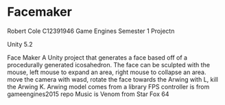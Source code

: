 # Facemaker
Robert Cole
C12391946
Game Engines Semester 1 Projectn

Unity 5.2

Face Maker
A Unity project that generates a face based off of a procedurally generated icosahedron.
The face can be sculpted with the mouse, left mouse to expand an area, right mouse to collapse an area.
move the camera with wasd, rotate the face towards the Arwing with L, kill the Arwing K.
Arwing model comes from a library
FPS controller is from gameengines2015 repo
Music is Venom from Star Fox 64
